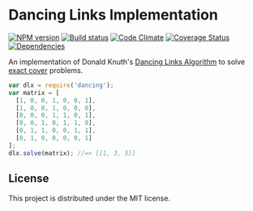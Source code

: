# Dancing Links Implementation

[![NPM version][npm-image]][npm-url] [![Build status][travis-image]][travis-url] [![Code Climate][codeclimate-image]][codeclimate-url] [![Coverage Status][coverage-image]][coverage-url] [![Dependencies][david-image]][david-url]

An implementation of Donald Knuth's [Dancing Links Algorithm][knuth-dancing]
to solve [exact cover][exact-cover] problems.

```javascript
var dlx = require('dancing');
var matrix = [
  [1, 0, 0, 1, 0, 0, 1],
  [1, 0, 0, 1, 0, 0, 0],
  [0, 0, 0, 1, 1, 0, 1],
  [0, 0, 1, 0, 1, 1, 0],
  [0, 1, 1, 0, 0, 1, 1],
  [0, 1, 0, 0, 0, 0, 1]
];
dlx.solve(matrix); //=> [[1, 3, 5]]
```

## License

This project is distributed under the MIT license.

[knuth-dancing]: http://www-cs-faculty.stanford.edu/~uno/papers/dancing-color.ps.gz
[exact-cover]: http://en.wikipedia.org/wiki/Exact_cover

[travis-url]: http://travis-ci.org/wbyoung/dance
[travis-image]: https://secure.travis-ci.org/wbyoung/dance.png?branch=master
[npm-url]: https://npmjs.org/package/dance
[npm-image]: https://badge.fury.io/js/dance.png
[codeclimate-image]: https://codeclimate.com/github/wbyoung/dance.png
[codeclimate-url]: https://codeclimate.com/github/wbyoung/dance
[coverage-image]: https://coveralls.io/repos/wbyoung/dance/badge.png
[coverage-url]: https://coveralls.io/r/wbyoung/dance
[david-image]: https://david-dm.org/wbyoung/dance.png?theme=shields.io
[david-url]: https://david-dm.org/wbyoung/dance
